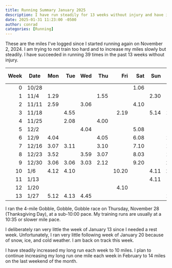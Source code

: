 ```yaml
---
title: Running Summary January 2025
description: I have run steadily for 13 weeks without injury and have increased my long run to 10 miles.
date: 2025-01-31 11:23:00 -0500
author: conrad
categories: [Running]
---
```


These are the miles I've logged since I started running again on November 2, 2024.
I am trying to not train too hard and to increase my miles slowly but
steadily. I have succeeded in running 39 times in the past 13 weeks without
injury.

| Week | Date  | Mon  | Tue  | Wed  | Thu  | Fri   | Sat   | Sun  | Wk Total | Period Total |
|-----:|-------|-----:|-----:|-----:|-----:|------:|------:|-----:|---------:|-------------:|
|    0 | 10/28 |      |      |      |      |       |  1.06 |      |     1.06 |         1.06 |
|    1 | 11/4  | 1.29 |      |      | 1.55 |       |       | 2.30 |     5.14 |         6.20 |
|    2 | 11/11 | 2.59 |      | 3.06 |      |       |  4.10 |      |     9.75 |        15.95 |
|    3 | 11/18 |      | 4.55 |      |      |  2.19 |       | 5.14 |    11.88 |        27.83 |
|    4 | 11/25 |      | 2.08 |      | 4.00 |       |       |      |     6.08 |        33.91 |
|    5 | 12/2  |      |      | 4.04 |      |       |  5.08 |      |     9.12 |        43.03 |
|    6 | 12/9  | 4.04 |      |      | 4.05 |       |  6.08 |      |    14.17 |        57.20 |
|    7 | 12/16 | 3.07 | 3.11 |      | 3.10 |       |  7.10 |      |    16.38 |        73.58 |
|    8 | 12/23 | 3.52 |      | 3.59 | 3.07 |       |  8.03 |      |    18.21 |        91.77 |
|    9 | 12/30 | 3.06 | 3.06 | 3.03 | 2.12 |       |  9.20 |      |    20.47 |       112.24 |
|   10 | 1/6   | 4.12 | 4.10 |      |      | 10.20 |       | 4.11 |    22.53 |       134.77 |
|   11 | 1/13  |      |      |      |      |       |       | 4.11 |     4.11 |       138.88 |
|   12 | 1/20  |      |      |      |      |  4.10 |       |      |     4.10 |       142.98 |
|   13 | 1/27  | 5.12 | 4.13 | 4.45 |      |       |       |      |    13.70 |       156.68 |

I ran the 4-mile Gobble, Gobble, Gobble race on Thursday, November 28
(Thanksgiving Day), at a sub-10:00 pace. My training runs are usually at a 10:35
or slower mile pace. 

I deliberately ran very little the week of January 13 since I needed a rest
week. Unfortunately, I ran very little following week of January 20 because of
snow, ice, and cold weather. I am back on track this week.

I have steadily increased my long run each week to 10 miles. I plan to continue
increasing my long run one mile each week in February to 14 miles on the last
weekend of the month.
